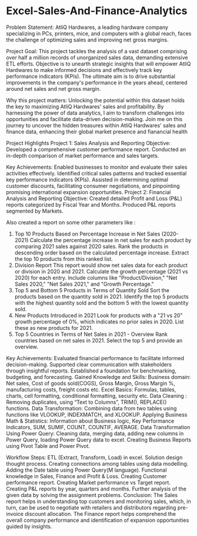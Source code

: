 # Excel-Sales-And-Finance-Analytics

Problem Statement:
AtliQ Hardwares, a leading hardware company specializing in PCs, printers, mice, and computers with a global reach, faces the challenge of optimizing sales and improving net gross margins.

Project Goal:
This project tackles the analysis of a vast dataset comprising over half a million records of unorganized sales data, demanding extensive ETL efforts. Objective is to unearth strategic insights that will empower AtliQ Hardwares to make informed decisions and effectively track key performance indicators (KPIs). The ultimate aim is to drive substantial improvements in the company's performance in the years ahead, centered around net sales and net gross margin.

Why this project matters:
Unlocking the potential within this dataset holds the key to maximizing AtliQ Hardwares' sales and profitability. By harnessing the power of data analytics, I aim to transform challenges into opportunities and facilitate data-driven decision-making. Join me on this journey to uncover the hidden treasures within AtliQ Hardwares' sales and finance data, enhancing their global market presence and fianancial health

Project Highlights
Project 1: Sales Analysis and Reporting
Objective:
Developed a comprehensive customer performance report. Conducted an in-depth comparison of market performance and sales targets.

Key Achievements:
Enabled businesses to monitor and evaluate their sales activities effectively.
Identified critical sales patterns and tracked essential key performance indicators (KPIs).
Assisted in determining optimal customer discounts, facilitating consumer negotiations, and pinpointing promising international expansion opportunities.
Project 2: Financial Analysis and Reporting
Objective:
Created detailed Profit and Loss (P&L) reports categorized by Fiscal Year and Months. Produced P&L reports segmented by Markets.

Also created a report on some other parameters like :

1. Top 10 Products Based on Percentage Increase in Net Sales (2020-2021)
Calculate the percentage increase in net sales for each product by comparing 2021 sales against 2020 sales.
Rank the products in descending order based on the calculated percentage increase.
Extract the top 10 products from this ranked list.
2. Division Report
This report would show net sales data for each product or division in 2020 and 2021.
Calculate the growth percentage (2021 vs 2020) for each entry.
Include columns like "Product/Division," "Net Sales 2020," "Net Sales 2021," and "Growth Percentage."
3. Top 5 and Bottom 5 Products in Terms of Quantity Sold
Sort the products based on the quantity sold in 2021.
Identify the top 5 products with the highest quantity sold and the bottom 5 with the lowest quantity sold.
4. New Products Introduced in 2021
Look for products with a "21 vs 20" growth percentage of 0%, which indicates no prior sales in 2020.
List these as new products for 2021.
5. Top 5 Countries in Terms of Net Sales in 2021 - Overview
Rank countries based on net sales in 2021.
Select the top 5 and provide an overview.



Key Achievements:
Evaluated financial performance to facilitate informed decision-making.
Supported clear communication with stakeholders through insightful reports.
Established a foundation for benchmarking, budgeting, and forecasting.
Gained Knowledge and Skills:
Business domain: Net sales, Cost of goods sold(COGS), Gross Margin, Gross Margin %, manufacturing costs, freight costs etc.
Excel Basics: Formulas, tables, charts, cell formatting, conditional formatting, security etc.
Data Cleaning : Removing duplicates, using “Text to Columns”, TRIM(), REPLACE() functions.
Data Transformation: Combining data from two tables using functions like VLOOKUP, INDEXMATCH, and XLOOKUP.
Applying Business Math & Statistics: Information about Business logic, Key Performance Indicators, SUM, SUMIF, COUNT, COUNTIF, AVERAGE.
Data Transformation Using Power Query: Cleaning data, merging data, adding new columns in Power Query, loading Power Query data to excel.
Creating Business Reports using Pivot Table and Power Pivot.

Workflow Steps:
ETL (Extract, Transform, Load) in excel.
Solution design thought process.
Creating connections among tables using data modelling.
Adding the Date table using Power Query(M language).
Functional knowledge in Sales, Finance and Profit & Loss.
Creating Customer performance report.
Creating Market performance vs Target report.
Creating P&L reports by year, quarters and months.
Further analysis of the given data by solving the assignment problems.
Conclusion:
The Sales report helps in understanding top customers and monitoring sales, which, in turn, can be used to negotiate with retailers and distributors regarding pre-invoice discount allocation.
The Finance report helps comprehend the overall company performance and identification of expansion opportunities guided by insights.
